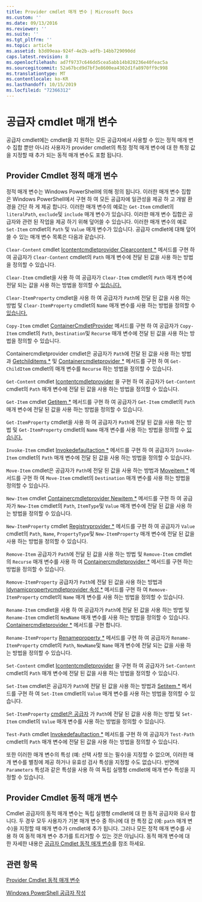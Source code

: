 ```yaml
---
title: Provider cmdlet 매개 변수 | Microsoft Docs
ms.custom: ''
ms.date: 09/13/2016
ms.reviewer: ''
ms.suite: ''
ms.tgt_pltfrm: ''
ms.topic: article
ms.assetid: b3d09eaa-924f-4e2b-adfb-14bb729090dd
caps.latest.revision: 8
ms.openlocfilehash: ad7f9737c646dd5cea5abb14b828236e40feac5a
ms.sourcegitcommit: 52a67bcd9d7bf3e8600ea4302d1fa8970ff9c998
ms.translationtype: MT
ms.contentlocale: ko-KR
ms.lasthandoff: 10/15/2019
ms.locfileid: "72366312"
---
```

# <a name="provider-cmdlet-parameters"></a>공급자 cmdlet 매개 변수

공급자 cmdlet에는 cmdlet을 지 원하는 모든 공급자에서 사용할 수 있는 정적 매개 변수 집합 뿐만 아니라 사용자가 provider cmdlet의 특정 정적 매개 변수에 대 한 특정 값을 지정할 때 추가 되는 동적 매개 변수도 포함 됩니다.

## <a name="provider-cmdlet-static-parameters"></a>Provider Cmdlet 정적 매개 변수

정적 매개 변수는 Windows PowerShell에 의해 정의 됩니다. 이러한 매개 변수 집합은 Windows PowerShell에서 구현 하 여 모든 공급자에 일관성을 제공 하 고 개발 환경을 간단 하 게 제공 합니다. 이러한 매개 변수의 예로는 `Get-Item` cmdlet의 `literalPath`, `exclude`및 `include` 매개 변수가 있습니다. 이러한 매개 변수 집합은 공급자와 관련 된 작업을 제공 하기 위해 덮어쓸 수 있습니다. 이러한 매개 변수의 예로 `Set-Item` cmdlet의 `Path` 및 `Value` 매개 변수가 있습니다. 공급자 cmdlet에 대해 덮어쓸 수 있는 매개 변수 목록은 다음과 같습니다.

`Clear-Content` cmdlet [Icontentcmdletprovider Clearcontent *](/dotnet/api/System.Management.Automation.Provider.IContentCmdletProvider.ClearContent) 메서드를 구현 하 여 공급자가 `Clear-Content` cmdlet의 `Path` 매개 변수에 전달 된 값을 사용 하는 방법을 정의할 수 있습니다.

`Clear-Item` cmdlet을 사용 하 여 공급자가 `Clear-Item` cmdlet의 `Path` 매개 변수에 전달 되는 값을 사용 하는 방법을 정의할 수 [있습니다.](/dotnet/api/System.Management.Automation.Provider.ItemCmdletProvider.ClearItem)

`Clear-ItemProperty` cmdlet을 사용 하 여 공급자가 `Path`에 전달 된 값을 사용 하는 방법 및 `Clear-ItemProperty` cmdlet의 `Name` 매개 변수를 사용 하는 방법을 정의할 수 [있습니다.](/dotnet/api/System.Management.Automation.Provider.IPropertyCmdletProvider.ClearProperty)

`Copy-Item` cmdlet [ContainerCmdletProvider](/dotnet/api/System.Management.Automation.Provider.ContainerCmdletProvider.CopyItem) 메서드를 구현 하 여 공급자가 `Copy-Item` cmdlet의 `Path`, `Destination`및 `Recurse` 매개 변수에 전달 된 값을 사용 하는 방법을 정의할 수 있습니다.

Containercmdletprovider cmdlet은 공급자가 `Path`에 전달 된 값을 사용 하는 방법과 [Getchilditems *](/dotnet/api/System.Management.Automation.Provider.ContainerCmdletProvider.GetChildItems) 및 [Containercmdletprovider *](/dotnet/api/System.Management.Automation.Provider.ContainerCmdletProvider.GetChildNames) 메서드를 구현 하 여 `Get-ChildItem` cmdlet의 매개 변수를 `Recurse` 하는 방법을 정의할 수 있습니다.

`Get-Content` cmdlet [Icontentcmdletprovider](/dotnet/api/System.Management.Automation.Provider.IContentCmdletProvider.GetContentReader) 을 구현 하 여 공급자가 `Get-Content` cmdlet의 `Path` 매개 변수에 전달 된 값을 사용 하는 방법을 정의할 수 있습니다.

`Get-Item` cmdlet [Getitem *](/dotnet/api/System.Management.Automation.Provider.ItemCmdletProvider.GetItem) 메서드를 구현 하 여 공급자가 `Get-Item` cmdlet의 `Path` 매개 변수에 전달 된 값을 사용 하는 방법을 정의할 수 있습니다.

`Get-ItemProperty` cmdlet을 사용 하 여 공급자가 `Path`에 전달 된 값을 사용 하는 방법 및 `Get-ItemProperty` cmdlet의 `Name` 매개 변수를 사용 하는 방법을 정의할 수 [있습니다.](/dotnet/api/System.Management.Automation.Provider.IPropertyCmdletProvider.GetProperty)

`Invoke-Item` cmdlet [Invokedefaultaction *](/dotnet/api/System.Management.Automation.Provider.ItemCmdletProvider.InvokeDefaultAction) 메서드를 구현 하 여 공급자가 `Invoke-Item` cmdlet의 `Path` 매개 변수에 전달 된 값을 사용 하는 방법을 정의할 수 있습니다.

`Move-Item` cmdlet은 공급자가 `Path`에 전달 된 값을 사용 하는 방법과 [Moveitem *](/dotnet/api/System.Management.Automation.Provider.NavigationCmdletProvider.MoveItem) 메서드를 구현 하 여 `Move-Item` cmdlet의 `Destination` 매개 변수를 사용 하는 방법을 정의할 수 있습니다.

`New-Item` cmdlet [Containercmdletprovider Newitem *](/dotnet/api/System.Management.Automation.Provider.ContainerCmdletProvider.NewItem) 메서드를 구현 하 여 공급자가 `New-Item` cmdlet의 `Path`, `ItemType`및 `Value` 매개 변수에 전달 된 값을 사용 하는 방법을 정의할 수 있습니다.

`New-ItemProperty` cmdlet [Registryprovider *](/dotnet/api/Microsoft.PowerShell.Commands.RegistryProvider.NewProperty) 메서드를 구현 하 여 공급자가 `Value` cmdlet의 `Path`, `Name`, `PropertyType`및 `New-ItemProperty` 매개 변수에 전달 된 값을 사용 하는 방법을 정의할 수 있습니다.

`Remove-Item` 공급자가 `Path`에 전달 된 값을 사용 하는 방법 및 `Remove-Item` cmdlet의 `Recurse` 매개 변수를 사용 하 여 [Containercmdletprovider *](/dotnet/api/System.Management.Automation.Provider.ContainerCmdletProvider.RemoveItem) 메서드를 구현 하는 방법을 정의할 수 있습니다.

`Remove-ItemProperty` 공급자가 `Path`에 전달 된 값을 사용 하는 방법과 [Idynamicpropertycmdletprovider 속성 *](/dotnet/api/System.Management.Automation.Provider.IDynamicPropertyCmdletProvider.RemoveProperty) 메서드를 구현 하 여 `Remove-ItemProperty` cmdlet의 `Name` 매개 변수를 사용 하는 방법을 정의할 수 있습니다.

`Rename-Item` cmdlet을 사용 하 여 공급자가 `Path`에 전달 된 값을 사용 하는 방법 및 `Rename-Item` cmdlet의 `NewName` 매개 변수를 사용 하는 방법을 정의할 수 있습니다. [Containercmdletprovider *](/dotnet/api/System.Management.Automation.Provider.ContainerCmdletProvider.RenameItem) 메서드를 구현 합니다.

`Rename-ItemProperty` [Renameproperty *](/dotnet/api/System.Management.Automation.Provider.IDynamicPropertyCmdletProvider.RenameProperty) 메서드를 구현 하 여 공급자가 `Rename-ItemProperty` cmdlet의 `Path`, `NewName`및 `Name` 매개 변수에 전달 되는 값을 사용 하는 방법을 정의할 수 있습니다.

`Set-Content` cmdlet [Icontentcmdletprovider](/dotnet/api/System.Management.Automation.Provider.IContentCmdletProvider.GetContentWriter) 을 구현 하 여 공급자가 `Set-Content` cmdlet의 `Path` 매개 변수에 전달 된 값을 사용 하는 방법을 정의할 수 있습니다.

`Set-Item` cmdlet은 공급자가 `Path`에 전달 된 값을 사용 하는 방법과 [Setitem *](/dotnet/api/System.Management.Automation.Provider.ItemCmdletProvider.SetItem) 메서드를 구현 하 여 `Set-Item` cmdlet의 `Value` 매개 변수를 사용 하는 방법을 정의할 수 있습니다.

`Set-ItemProperty` [cmdlet은 공급자](/dotnet/api/System.Management.Automation.Provider.IPropertyCmdletProvider.SetProperty) 가 `Path`에 전달 된 값을 사용 하는 방법 및 `Set-Item` cmdlet의 `Value` 매개 변수를 사용 하는 방법을 정의할 수 있습니다.

`Test-Path` cmdlet [Invokedefaultaction *](/dotnet/api/System.Management.Automation.Provider.ItemCmdletProvider.InvokeDefaultAction) 메서드를 구현 하 여 공급자가 `Test-Path` cmdlet의 `Path` 매개 변수에 전달 된 값을 사용 하는 방법을 정의할 수 있습니다.

또한 이러한 매개 변수의 특성 (예: 선택 사항 또는 필수)을 지정할 수 없으며, 이러한 매개 변수를 별칭에 제공 하거나 유효성 검사 특성을 지정할 수도 없습니다. 반면에 `Parameters` 특성과 같은 특성을 사용 하 여 독립 실행형 cmdlet에 매개 변수 특성을 지정할 수 있습니다.

## <a name="provider-cmdlet-dynamic-parameters"></a>Provider Cmdlet 동적 매개 변수

Cmdlet 공급자의 동적 매개 변수는 독립 실행형 cmdlet에 대 한 동적 공급자와 유사 합니다. 두 경우 모두 사용자가 기본 매개 변수 중 하나에 대 한 특정 값 (예: `path` 매개 변수)을 지정할 때 매개 변수가 cmdlet에 추가 됩니다. 그러나 모든 정적 매개 변수를 사용 하 여 동적 매개 변수 추가를 트리거할 수 있는 것은 아닙니다. 동적 매개 변수에 대 한 자세한 내용은 [공급자 Cmdlet 동적 매개 변수](./provider-cmdlet-dynamic-parameters.md)를 참조 하세요.

## <a name="see-also"></a>관련 항목

[Provider Cmdlet 동적 매개 변수](./provider-cmdlet-dynamic-parameters.md)

[Windows PowerShell 공급자 작성](./writing-a-windows-powershell-provider.md)